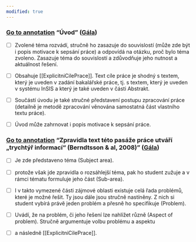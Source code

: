 ```yaml
---
modified: true
---
```


### [Go to annotation](zotero://open-pdf/library/items/5QHDSEV6?page=8&annotation=GXGIULYJ) “Úvod” ([Gála](zotero://select/library/items/4MXCCWJN))

- [ ] Zvolené téma rozvádí, stručně ho zasazuje do souvislostí (může zde být i popis motivace k sepsání práce) a odpovídá na otázku, proč bylo téma zvoleno. Zasazuje téma do souvislostí a zdůvodňuje jeho nutnost a aktuálnost řešení.  
  
- [ ] Obsahuje [[ExplicitniCilePrace]]. Text cíle práce je shodný s textem, který je uveden v zadání bakalářské práce, tj. s textem, který je uveden v systému InSIS a který je také uveden v části Abstrakt.  

- [ ] Součástí úvodu je také stručné představení postupu zpracování práce (detailně je metodě zpracování věnována samostatná část vlastního textu práce).  
  
- [ ] Úvod může zahrnovat i popis motivace k sepsání práce.

### [Go to annotation](zotero://open-pdf/library/items/5QHDSEV6?page=9&annotation=JWVF47TB) “Zpravidla text této pasáže práce utváří „trychtýř informací“ (Berndtsson & al, 2008)” ([Gála](zotero://select/library/items/4MXCCWJN))

- [ ] Je zde představeno téma (Subject area).  
  
- [ ] protože však jde zpravidla o rozsáhlejší téma, pak ho student zužuje a v rámci tématu formuluje jeho část (Sub-area).  
  
- [ ] I v takto vymezené části zájmové oblasti existuje celá řada problémů, které je možné řešit. Ty jsou dále jsou stručně nastíněny. Z nich si student vybírá právě jeden problém a přesně ho specifikuje (Problem).  
  
- [ ] Uvádí, že na problém, či jeho řešení lze nahlížet různě (Aspect of problem). Stručně argumentuje volbu problému a aspektu  
  
- [ ] a následně [[ExplicitniCilePrace]].